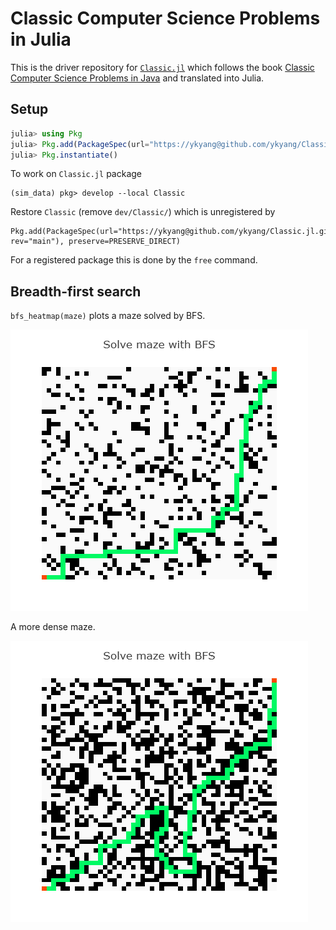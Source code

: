 # Classic Computer Science Problems in Julia
This is the driver repository for [`Classic.jl`](https://github.com/ykyang/Classic.jl) which follows the book [Classic Computer Science Problems in Java](https://livebook.manning.com/book/classic-computer-science-problems-in-java) and translated into Julia.

## Setup
```julia
julia> using Pkg
julia> Pkg.add(PackageSpec(url="https://ykyang@github.com/ykyang/Classic.jl.git", rev="main"), preserve=PRESERVE_DIRECT)
julia> Pkg.instantiate()
```
To work on `Classic.jl` package
```
(sim_data) pkg> develop --local Classic
```
Restore `Classic` (remove `dev/Classic/`) which is unregistered by
```
Pkg.add(PackageSpec(url="https://ykyang@github.com/ykyang/Classic.jl.git", rev="main"), preserve=PRESERVE_DIRECT)
```
For a registered package this is done by the `free` command.


## Breadth-first search
`bfs_heatmap(maze)` plots a maze solved by BFS.

![BFS](assets/solve_maze_with_bfs_50x50.png)

A more dense maze.

![BFS](assets/solve_maze_with_bfs_50x50_dense.png)